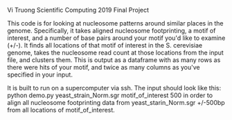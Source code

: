 Vi Truong 
Scientific Computing 2019 
Final Project 

This code is for looking at nucleosome patterns around similar places in the genome.
Specifically, it takes aligned nucleosome footprinting, a motif of interest, and a number of base pairs around your motif you'd like to examine (+/-). It finds all locations of that motif of interest in the S. cerevisiae genome, takes the nucleosome read count at those locations from the input file, and clusters them. This is output as a dataframe with as many rows as there were hits of your motif, and twice as many columns as you've specified in your input. 

It is built to run on a supercomputer via ssh. The input should look like this:
python demo.py yeast_strain_Norm.sgr motif_of_interest 500
in order to align all nucleosome footprinting data from yeast_starin_Norm.sgr +/-500bp from all locations of motif_of_interest.
